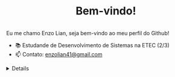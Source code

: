 <!--título-->
<div id="user-content-toc">
  <ul align="center">
    <summary><h1 style="display: inline-block">Bem-vindo!</h1></summary>
</div>

<!-- Presentation -->
<p>
  Eu me chamo Enzo Lian, seja bem-vindo ao meu perfil do Github!

- 📚 Estudande de Desenvolvimento de Sistemas na ETEC (2/3)
- 📫 Contato: enzolian41@gmail.com
</p>

<!-- Dropdown -->
<details>

<!-- Links -->
[![Instagram](https://img.shields.io/badge/Instagram-E4405F?style=for-the-badge&logo=instagram&logoColor=white)](https://www.instagram.com/liankkjk/)
[![LinkedIn](https://img.shields.io/badge/LinkedIn-0077B5?style=for-the-badge&logo=linkedin&logoColor=white)](https://www.linkedin.com/in/enzo-mendes-17640b26a/)

<!-- GithubStats -->
![liankkjk GitHub stats](https://github-readme-stats.vercel.app/api?username=liankkjk&show_icons=true&theme=gotham)

<!-- Portfolio -->
## Portfolio:
- [ empty ]()

<!-- GIF -->
<p align="left">
  <img align="center" src="https://media.giphy.com/media/c9IdCLK8TDv1e/giphy.gif?cid=ecf05e47g6k0xkx5095eljntxfd6d96ek9km3rwhjohi4oki&ep=v1_gifs_related&rid=giphy.gif&ct=g" alt="Imagem">
</p>

## 🔥 Estudando
<!-- Skills: Programming Languages -->
  <div style="flex-basis: 48%;">
    <h3>Linguagens de programação</h3>
    <img align="center" alt="Js" height="30" width="40" src="https://raw.githubusercontent.com/devicons/devicon/master/icons/javascript/javascript-plain.svg">
    <img align="center" alt="PHP" height="30" width="40" src="https://raw.githubusercontent.com/devicons/devicon/master/icons/php/php-original.svg">
    <img align="center" alt="C#" height="30" width="40" src="https://raw.githubusercontent.com/devicons/devicon/master/icons/csharp/csharp-original.svg">
    <img align="center" alt="Python" height="30" width="40" src="https://raw.githubusercontent.com/devicons/devicon/master/icons/python/python-original.svg">
    <img align="center" alt="React" height="30" width="40" src="https://raw.githubusercontent.com/devicons/devicon/master/icons/react/react-original.svg">
  </div>
  
  <!-- Skills: Tools & Frameworks -->
  <div style="flex-basis: 48%;">
    <h3>Ferramentas</h3>
    <img align="center" alt="VScode" height="30" width="40" src="https://cdn.jsdelivr.net/gh/devicons/devicon/icons/vscode/vscode-original.svg">
    <img align="center" alt="VS" height="30" width="40" src="https://cdn.jsdelivr.net/gh/devicons/devicon/icons/visualstudio/visualstudio-original.svg">
  </div>
  
  <!-- Spotify -->
  <div style="flex-basis: 48%;">
     
  </div>

